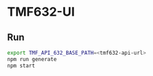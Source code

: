 # TMF632-UI

## Run
```bash
export TMF_API_632_BASE_PATH=<tmf632-api-url> 
npm run generate
npm start
```

